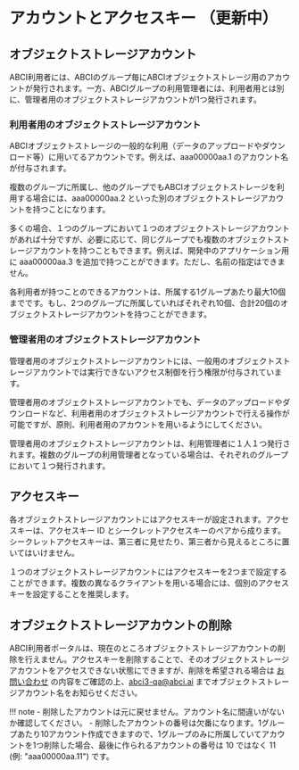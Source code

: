 
# アカウントとアクセスキー （更新中）

## オブジェクトストレージアカウント

ABCI利用者には、ABCIのグループ毎にABCIオブジェクトストレージ用のアカウントが発行されます。一方、ABCIグループの利用管理者には、利用者用とは別に、管理者用のオブジェクトストレージアカウントが1つ発行されます。

### 利用者用のオブジェクトストレージアカウント

ABCIオブジェクトストレージの一般的な利用（データのアップロードやダウンロード等）に用いてるアカウントです。例えば、aaa00000aa.1 のアカウント名が付与されます。

複数のグループに所属し、他のグループでもABCIオブジェクトストレージを利用する場合には、aaa00000aa.2 といった別のオブジェクトストレージアカウントを持つことになります。

多くの場合、１つのグループにおいて１つのオブジェクトストレージアカウントがあれば十分ですが、必要に応じて、同じグループでも複数のオブジェクトストレージアカウントを持つこともできます。例えば、開発中のアプリケーション用に aaa00000aa.3 を追加で持つことができます。ただし、名前の指定はできません。

各利用者が持つことのできるアカウントは、所属する1グループあたり最大10個までです。もし、2つのグループに所属していればそれぞれ10個、合計20個のオブジェクトストレージアカウントを持つことができます。

### 管理者用のオブジェクトストレージアカウント

管理者用のオブジェクトストレージアカウントには、一般用のオブジェクトストレージアカウントでは実行できないアクセス制御を行う権限が付与されています。　

管理者用のオブジェクトストレージアカウントでも、データのアップロードやダウンロードなど、利用者用のオブジェクトストレージアカウントで行える操作が可能ですが、原則、利用者用のアカウントを用いるようにしてください。

管理者用のオブジェクトストレージアカウントは、利用管理者に１人１つ発行されます。複数のグループの利用管理者となっている場合は、それぞれのグループにおいて１つ発行されます。

## アクセスキー

各オブジェクトストレージアカウントにはアクセスキーが設定されます。アクセスキーは、アクセスキー ID とシークレットアクセスキーのペアから成ります。シークレットアクセスキーは、第三者に見せたり、第三者から見えるところに置いてはいけません。

１つのオブジェクトストレージアカウントにはアクセスキーを2つまで設定することができます。複数の異なるクライアントを用いる場合には、個別のアクセスキーを設定することを推奨します。

## オブジェクトストレージアカウントの削除

ABCI利用者ポータルは、現在のところオブジェクトストレージアカウントの削除を行えません。アクセスキーを削除することで、そのオブジェクトストレージアカウントをアクセスできない状態にできますが、削除を希望される場合は [お問い合わせ](../contact.md) の内容をご確認の上、<abci3-qa@abci.ai> までオブジェクトストレージアカウント名をお知らせください。

!!! note
    - 削除したアカウントは元に戻せません。アカウント名に間違いがないか確認してください。
    - 削除したアカウントの番号は欠番になります。1グループあたり10アカウント作成できますので、1グループのみに所属していてアカウントを1つ削除した場合、最後に作られるアカウントの番号は 10 ではなく 11 (例: "aaa00000aa.11") です。
